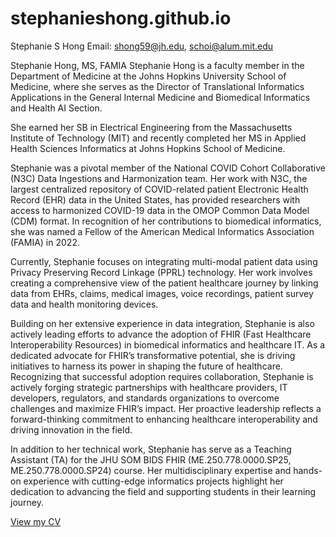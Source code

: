 # stephanieshong.github.io
Stephanie S Hong
Email: shong59@jh.edu, schoi@alum.mit.edu

Stephanie Hong, MS, FAMIA
Stephanie Hong is a faculty member in the Department of Medicine at the Johns Hopkins University School of Medicine, where she serves as the Director of Translational Informatics Applications in the General Internal Medicine and Biomedical Informatics and Health AI Section.

She earned her SB in Electrical Engineering from the Massachusetts Institute of Technology (MIT) and recently completed her MS in Applied Health Sciences Informatics at Johns Hopkins School of Medicine.

Stephanie was a pivotal member of the National COVID Cohort Collaborative (N3C) Data Ingestions and Harmonization team. Her work with N3C, the largest centralized repository of COVID-related patient Electronic Health Record (EHR) data in the United States, has provided researchers with access to harmonized COVID-19 data in the OMOP Common Data Model (CDM) format. In recognition of her contributions to biomedical informatics, she was named a Fellow of the American Medical Informatics Association (FAMIA) in 2022.

Currently, Stephanie focuses on integrating multi-modal patient data using Privacy Preserving Record Linkage (PPRL) technology. Her work involves creating a comprehensive view of the patient healthcare journey by linking data from EHRs, claims, medical images, voice recordings, patient survey data and health monitoring devices.

Building on her extensive experience in data integration, Stephanie is also actively leading efforts to advance the adoption of FHIR (Fast Healthcare Interoperability Resources) in biomedical informatics and healthcare IT. As a dedicated advocate for FHIR’s transformative potential, she is driving initiatives to harness its power in shaping the future of healthcare. Recognizing that successful adoption requires collaboration, Stephanie is actively forging strategic partnerships with healthcare providers, IT developers, regulators, and standards organizations to overcome challenges and maximize FHIR’s impact. Her proactive leadership reflects a forward-thinking commitment to enhancing healthcare interoperability and driving innovation in the field.

In addition to her technical work, Stephanie has serve as a Teaching Assistant (TA) for the JHU SOM BIDS FHIR (ME.250.778.0000.SP25, ME.250.778.0000.SP24) course. Her multidisciplinary expertise and hands-on experience with cutting-edge informatics projects highlight her dedication to advancing the field and supporting students in their learning journey.

<a href="cv.pdf" target="_blank">View my CV</a>
